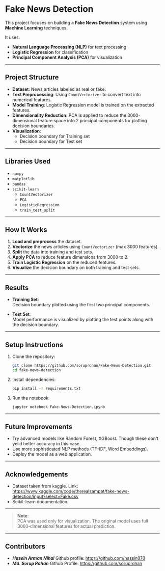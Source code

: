 # Fake News Detection

This project focuses on building a **Fake News Detection** system using **Machine Learning** techniques.

It uses:
- **Natural Language Processing (NLP)** for text processing
- **Logistic Regression** for classification
- **Principal Component Analysis (PCA)** for visualization

---

## Project Structure

- **Dataset**: News articles labeled as real or fake.
- **Text Preprocessing**: Using `CountVectorizer` to convert text into numerical features.
- **Model Training**: Logistic Regression model is trained on the extracted features.
- **Dimensionality Reduction**: PCA is applied to reduce the 3000-dimensional feature space into 2 principal components for plotting decision boundaries.
- **Visualization**:
  - Decision boundary for Training set
  - Decision boundary for Test set

---

## Libraries Used

- `numpy`
- `matplotlib`
- `pandas`
- `scikit-learn`
  - `CountVectorizer`
  - `PCA`
  - `LogisticRegression`
  - `train_test_split`

---

## How It Works

1. **Load and preprocess** the dataset.
2. **Vectorize** the news articles using `CountVectorizer` (max 3000 features).
3. **Split** the data into training and test sets.
4. **Apply PCA** to reduce feature dimensions from 3000 to 2.
5. **Train Logistic Regression** on the reduced features.
6. **Visualize** the decision boundary on both training and test sets.

---

## Results

- **Training Set**:  
  Decision boundary plotted using the first two principal components.

- **Test Set**:  
  Model performance is visualized by plotting the test points along with the decision boundary.

---

## Setup Instructions

1. Clone the repository:
   ```bash
   git clone https://github.com/soruprohan/Fake-News-Detection.git
   cd fake-news-detection
   ```

2. Install dependencies:
   ```bash
   pip install -r requirements.txt
   ```

3. Run the notebook:
   ```bash
   jupyter notebook Fake-News-Detection.ipynb
   ```

---

## Future Improvements

- Try advanced models like Random Forest, XGBoost. Though these don't yeild better accuracy in this case.
- Use more sophisticated NLP methods (TF-IDF, Word Embeddings).
- Deploy the model as a web application.

---

## Acknowledgements

- Dataset taken from kaggle. Link: 
https://www.kaggle.com/code/therealsampat/fake-news-detection/input?select=Fake.csv
- Scikit-learn documentation.

---

> **Note**:  
> PCA was used only for visualization. The original model uses full 3000-dimensional features for actual prediction.

---

## Contributors
- ***Hassin Arman Nihal*** Github profile: https://github.com/hassin070 
- ***Md. Sorup Rohan*** Github Profile: https://github.com/soruprohan
